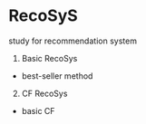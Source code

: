 # RecoSyS
study for recommendation system

1. Basic RecoSys
  - best-seller method

2. CF RecoSys
  - basic CF

